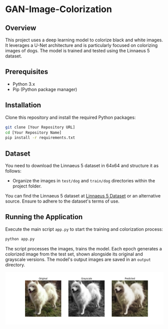 #  GAN-Image-Colorization

## Overview
This project uses a deep learning model to colorize black and white images. It leverages a U-Net architecture and is particularly focused on colorizing images of dogs. The model is trained and tested using the Linnaeus 5 dataset.

## Prerequisites
- Python 3.x
- Pip (Python package manager)

## Installation
Clone this repository and install the required Python packages:
```bash
git clone [Your Repository URL]
cd [Your Repository Name]
pip install -r requirements.txt
```

## Dataset
You need to download the Linnaeus 5 dataset in 64x64 and structure it as follows:
- Organize the images in `test/dog` and `train/dog` directories within the project folder.

You can find the Linnaeus 5 dataset at [Linnaeus 5 Dataset](http://chaladze.com/l5/) or an alternative source. Ensure to adhere to the dataset's terms of use.

## Running the Application
Execute the main script `app.py` to start the training and colorization process:
```bash
python app.py
```
The script processes the images, trains the model. Each epoch generates a colorized image from the test set, shown alongside its original and grayscale versions. The model's output images are saved in an `output` directory.

![Exemple](output/exemple.png)
